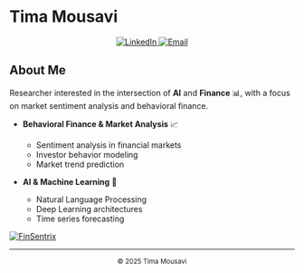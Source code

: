 # Tima Mousavi

<div align="center">
  <a href="https://www.linkedin.com/in/fatemeh-m-5a6690204/">
    <img src="https://img.shields.io/badge/LinkedIn-FFD1DC?style=for-the-badge&logo=linkedin&logoColor=white" alt="LinkedIn"/>
  </a>
  <a href="mailto:fatemehmousavy@ut.ac.ir">
    <img src="https://img.shields.io/badge/Email-FFD1DC?style=for-the-badge&logo=gmail&logoColor=white" alt="Email"/>
  </a>
</div>

## About Me

Researcher interested in the intersection of **AI** and **Finance** 📊, with a focus on market sentiment analysis and behavioral finance. 
- **Behavioral Finance & Market Analysis** 📈
  - Sentiment analysis in financial markets
  - Investor behavior modeling
  - Market trend prediction

- **AI & Machine Learning** 🤖
  - Natural Language Processing
  - Deep Learning architectures
  - Time series forecasting



<a href="https://github.com/Timamousavi/finsentrix">
  <img src="https://img.shields.io/badge/FinSentrix-FFD1DC?style=for-the-badge" alt="FinSentrix"/>
</a>



---

<div align="center">
  <sub>© 2025 Tima Mousavi</sub>
</div> 
